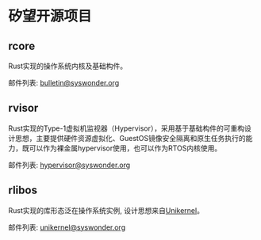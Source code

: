 # 矽望开源项目

## rcore

Rust实现的操作系统内核及基础构件。

邮件列表: [bulletin@syswonder.org](https://maillist.syswonder.org/mailman3/lists/bulletin.syswonder.org/)

## rvisor

Rust实现的Type-1虚拟机监视器（Hypervisor），采用基于基础构件的可重构设计思想，主要提供硬件资源虚拟化、GuestOS镜像安全隔离和原生任务执行的能力，既可以作为裸金属hypervisor使用，也可以作为RTOS内核使用。

邮件列表: [hypervisor@syswonder.org](https://maillist.syswonder.org/mailman3/lists/hypervisor.syswonder.org/)

## rlibos

Rust实现的库形态泛在操作系统实例, 设计思想来自[Unikernel](https://en.wikipedia.org/wiki/Unikernel)。

邮件列表: [unikernel@syswonder.org](https://maillist.syswonder.org/mailman3/lists/unikernel.syswonder.org/)
